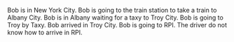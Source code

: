 Bob is in New York City.
Bob is going to the train station to take a train to Albany City.
Bob is in Albany waiting for a taxy to Troy City.
Bob is going to Troy by Taxy.
Bob arrived in Troy City.
Bob is going to RPI.
The driver do not know how to arrive in RPI.
